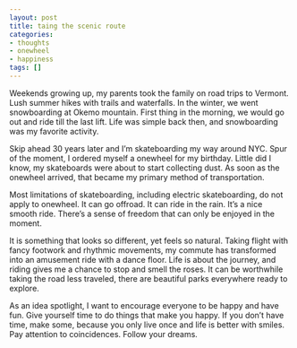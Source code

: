 ```yaml
---
layout: post
title: taing the scenic route
categories:
- thoughts
- onewheel
- happiness
tags: []
---
```


Weekends growing up, my parents took the family on road trips to Vermont. Lush summer hikes with trails and waterfalls. In the winter, we went snowboarding at Okemo mountain. First thing in the morning, we would go out and ride till the last lift. Life was simple back then, and snowboarding was my favorite activity.

Skip ahead 30 years later and I’m skateboarding my way around NYC. Spur of the moment, I ordered myself a onewheel for my birthday. Little did I know, my skateboards were about to start collecting dust. As soon as the onewheel arrived, that became my primary method of transportation.

Most limitations of skateboarding, including electric skateboarding, do not apply to onewheel. It can go offroad. It can ride in the rain. It’s a nice smooth ride. There’s a sense of freedom that can only be enjoyed in the moment.

It is something that looks so different, yet feels so natural. Taking flight with fancy footwork and rhythmic movements, my commute has transformed into an amusement ride with a dance floor. Life is about the journey, and riding gives me a chance to stop and smell the roses. It can be worthwhile taking the road less traveled, there are beautiful parks everywhere ready to explore.

As an idea spotlight, I want to encourage everyone to be happy and have fun. Give yourself time to do things that make you happy. If you don’t have time, make some, because you only live once and life is better with smiles. Pay attention to coincidences. Follow your dreams. 
